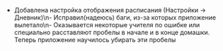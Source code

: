- Добавлена настройка отображения расписания (Настройки -> Дневник)\n- Исправил(надеюсь) баги, из-за которых приложение вылетало\n- Оказывается некоторые учителя по ошибке или специально расставляют пробелы в начале и в конце домашки. Теперь приложение научилось убирать эти пробелы